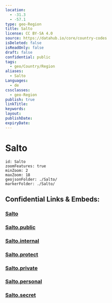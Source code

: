 ```yaml
---
location:
  - -31.3
  - -57.1
type: geo-Region
title: Salto
license: CC BY-SA 4.0
source: https://datahub.io/core/country-codes
isDeleted: false
isReadOnly: false
draft: false
confidential: public
tags:
  - geo/Country/Region
aliases:
  - Salto
Languages:
  - de
cssclasses:
  - geo-Region
publish: true
linkTitle:
keywords:
layout:
publishDate:
expiryDate:
---
```


# Salto

```leaflet
id: Salto
zoomFeatures: true 
minZoom: 2 
maxZoom: 18
geojsonFolder: ./Salto/
markerFolder: ./Salto/
```


## Confidential Links & Embeds: 

### [Salto](/_Standards/Earth/Continent/America~South/Uruguay/departments~Uruguay/Salto.md) 

### [Salto.public](/_public/Earth/Continent/America~South/Uruguay/departments~Uruguay/Salto.public.md) 

### [Salto.internal](/_internal/Earth/Continent/America~South/Uruguay/departments~Uruguay/Salto.internal.md) 

### [Salto.protect](/_protect/Earth/Continent/America~South/Uruguay/departments~Uruguay/Salto.protect.md) 

### [Salto.private](/_private/Earth/Continent/America~South/Uruguay/departments~Uruguay/Salto.private.md) 

### [Salto.personal](/_personal/Earth/Continent/America~South/Uruguay/departments~Uruguay/Salto.personal.md) 

### [Salto.secret](/_secret/Earth/Continent/America~South/Uruguay/departments~Uruguay/Salto.secret.md)

